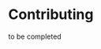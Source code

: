 [//]: # (SPDX-License-Identifier: CC-BY-4.0)
[//]: # (TODO Add contributing guide)

# Contributing

to be completed
